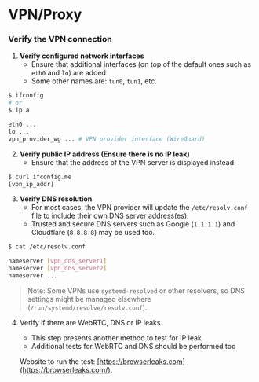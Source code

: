 # VPN/Proxy

### Verify the VPN connection



1. **Verify configured network interfaces**
   * Ensure that additional interfaces (on top of the default ones such as `eth0` and `lo`) are added
   * Some other names are: `tun0`, `tun1`, etc.

```bash
$ ifconfig
# or
$ ip a

eth0 ...
lo ...
vpn_provider_wg ... # VPN provider interface (WireGuard)
```



2. **Verify public IP address (Ensure there is no IP leak)**
   * Ensure that the address of the VPN server is displayed instead

```bash
$ curl ifconfig.me
[vpn_ip_addr]
```



3. **Verify DNS resolution**
   * For most cases, the VPN provider will update the `/etc/resolv.conf` file to include their own DNS server address(es).
   * Trusted and secure DNS servers such as Google (`1.1.1.1`) and Cloudflare (`8.8.8.8`) may be used too.

```bash
$ cat /etc/resolv.conf

nameserver [vpn_dns_server1]
nameserver [vpn_dns_server2]
nameserver ...
```

> Note: Some VPNs use `systemd-resolved` or other resolvers, so DNS settings might be managed elsewhere (`/run/systemd/resolve/resolv.conf`).



4.  Verify if there are WebRTC, DNS or IP leaks.

    * This step presents another method to test for IP leak
    * Additional tests for WebRTC and DNS should be performed too

    Website to run the test: [https://browserleaks.com](https://browserleaks.com/).

